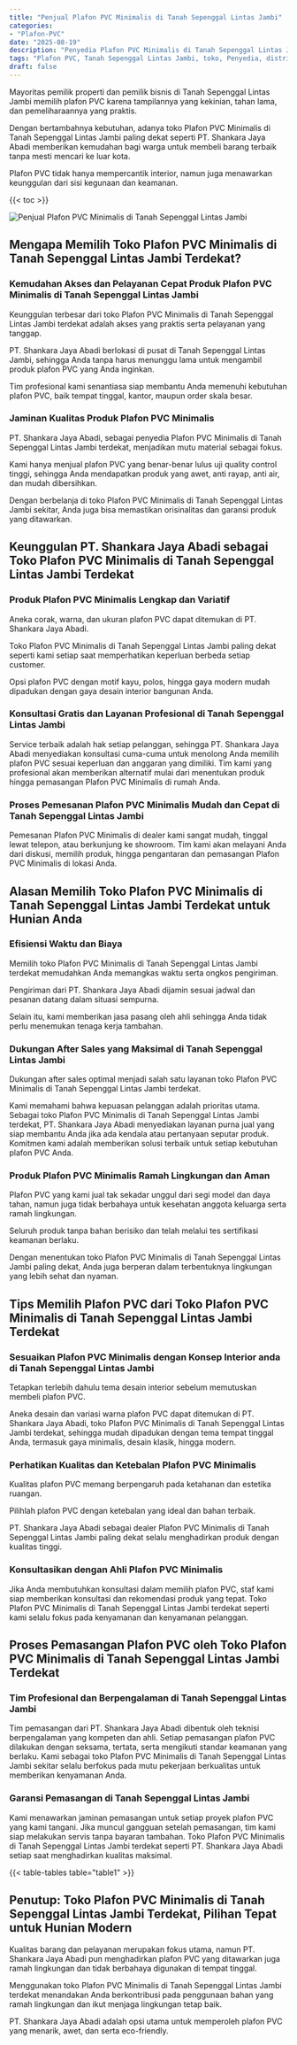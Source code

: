 ```yaml
---
title: "Penjual Plafon PVC Minimalis di Tanah Sepenggal Lintas Jambi"
categories: 
- "Plafon-PVC"
date: "2025-08-19"
description: "Penyedia Plafon PVC Minimalis di Tanah Sepenggal Lintas Jambi bagi hunian, kantor, serta ritel. Material berkualitas, variasi motif, warna elegan, dengan servis instalasi dikerjakan oleh tenaga ahli berpengalaman dan kepastian resmi!|Jasa penjualan Plafon PVC Minimalis di Tanah Sepenggal Lintas Jambi bagi kebutuhan tempat tinggal, kantor, atau gerai, beserta produk unggulan dan pemasangan oleh tenaga ahli ahli serta kepastian resmi.|Alternatif Plafon PVC Minimalis di Tanah Sepenggal Lintas Jambi yang terbukti untuk tempat tinggal, kantor, dan toko, dengan material terbaik dan instalasi ditangani oleh tim profesional dan kepastian resmi.|Penyediaan Plafon PVC Minimalis di Tanah Sepenggal Lintas Jambi bagi tempat tinggal, kantor, dan gerai, beserta plafon berkualitas dan penempatan dikerjakan oleh teknisi ahli, lengkap dengan kepastian resmi.}"
tags: "Plafon PVC, Tanah Sepenggal Lintas Jambi, toko, Penyedia, distributor"
draft: false
---
```


Mayoritas pemilik properti dan pemilik bisnis di Tanah Sepenggal Lintas Jambi memilih plafon PVC karena tampilannya yang kekinian, tahan lama, dan pemeliharaannya yang praktis.

Dengan bertambahnya kebutuhan, adanya toko Plafon PVC Minimalis di Tanah Sepenggal Lintas Jambi paling dekat seperti PT. Shankara Jaya Abadi memberikan kemudahan bagi warga untuk membeli barang terbaik tanpa mesti mencari ke luar kota.

Plafon PVC tidak hanya mempercantik interior, namun juga menawarkan keunggulan dari sisi kegunaan dan keamanan.

{{< toc >}}

![Penjual Plafon PVC Minimalis di Tanah Sepenggal Lintas Jambi](/images/Plafon-PVC/Penjual-Plafon-PVC-Minimalis-di-Tanah-Sepenggal-Lintas-Jambi.png)


## Mengapa Memilih Toko Plafon PVC Minimalis di Tanah Sepenggal Lintas Jambi Terdekat?

### Kemudahan Akses dan Pelayanan Cepat Produk Plafon PVC Minimalis di Tanah Sepenggal Lintas Jambi

Keunggulan terbesar dari toko Plafon PVC Minimalis di Tanah Sepenggal Lintas Jambi terdekat adalah akses yang praktis serta pelayanan yang tanggap.

PT. Shankara Jaya Abadi berlokasi di pusat di Tanah Sepenggal Lintas Jambi, sehingga Anda tanpa harus menunggu lama untuk mengambil produk plafon PVC yang Anda inginkan.

Tim profesional kami senantiasa siap membantu Anda memenuhi kebutuhan plafon PVC, baik tempat tinggal, kantor, maupun order skala besar.

### Jaminan Kualitas Produk Plafon PVC Minimalis

PT. Shankara Jaya Abadi, sebagai penyedia Plafon PVC Minimalis di Tanah Sepenggal Lintas Jambi terdekat, menjadikan mutu material sebagai fokus.

Kami hanya menjual plafon PVC yang benar-benar lulus uji quality control tinggi, sehingga Anda mendapatkan produk yang awet, anti rayap, anti air, dan mudah dibersihkan.

Dengan berbelanja di toko Plafon PVC Minimalis di Tanah Sepenggal Lintas Jambi sekitar, Anda juga bisa memastikan orisinalitas dan garansi produk yang ditawarkan.

## Keunggulan PT. Shankara Jaya Abadi sebagai Toko Plafon PVC Minimalis di Tanah Sepenggal Lintas Jambi Terdekat

### Produk Plafon PVC Minimalis Lengkap dan Variatif

Aneka corak, warna, dan ukuran plafon PVC dapat ditemukan di PT. Shankara Jaya Abadi.

Toko Plafon PVC Minimalis di Tanah Sepenggal Lintas Jambi paling dekat seperti kami setiap saat memperhatikan keperluan berbeda setiap customer.

Opsi plafon PVC dengan motif kayu, polos, hingga gaya modern mudah dipadukan dengan gaya desain interior bangunan Anda.

### Konsultasi Gratis dan Layanan Profesional di Tanah Sepenggal Lintas Jambi

Service terbaik adalah hak setiap pelanggan, sehingga PT. Shankara Jaya Abadi menyediakan konsultasi cuma-cuma untuk menolong Anda memilih plafon PVC sesuai keperluan dan anggaran yang dimiliki. Tim kami yang profesional akan memberikan alternatif mulai dari menentukan produk hingga pemasangan Plafon PVC Minimalis di rumah Anda.

### Proses Pemesanan Plafon PVC Minimalis Mudah dan Cepat di Tanah Sepenggal Lintas Jambi

Pemesanan Plafon PVC Minimalis di dealer kami sangat mudah, tinggal lewat telepon, atau berkunjung ke showroom. Tim kami akan melayani Anda dari diskusi, memilih produk, hingga pengantaran dan pemasangan Plafon PVC Minimalis di lokasi Anda.

## Alasan Memilih Toko Plafon PVC Minimalis di Tanah Sepenggal Lintas Jambi Terdekat untuk Hunian Anda

### Efisiensi Waktu dan Biaya

Memilih toko Plafon PVC Minimalis di Tanah Sepenggal Lintas Jambi terdekat memudahkan Anda memangkas waktu serta ongkos pengiriman.

Pengiriman dari PT. Shankara Jaya Abadi dijamin sesuai jadwal dan pesanan datang dalam situasi sempurna.

Selain itu, kami memberikan jasa pasang oleh ahli sehingga Anda tidak perlu menemukan tenaga kerja tambahan.

### Dukungan After Sales yang Maksimal di Tanah Sepenggal Lintas Jambi

Dukungan after sales optimal menjadi salah satu layanan toko Plafon PVC Minimalis di Tanah Sepenggal Lintas Jambi terdekat.

Kami memahami bahwa kepuasan pelanggan adalah prioritas utama. Sebagai toko Plafon PVC Minimalis di Tanah Sepenggal Lintas Jambi terdekat, PT. Shankara Jaya Abadi menyediakan layanan purna jual yang siap membantu Anda jika ada kendala atau pertanyaan seputar produk. Komitmen kami adalah memberikan solusi terbaik untuk setiap kebutuhan plafon PVC Anda.

### Produk Plafon PVC Minimalis Ramah Lingkungan dan Aman

Plafon PVC yang kami jual tak sekadar unggul dari segi model dan daya tahan, namun juga tidak berbahaya untuk kesehatan anggota keluarga serta ramah lingkungan.

Seluruh produk tanpa bahan berisiko dan telah melalui tes sertifikasi keamanan berlaku.

Dengan menentukan toko Plafon PVC Minimalis di Tanah Sepenggal Lintas Jambi paling dekat, Anda juga berperan dalam terbentuknya lingkungan yang lebih sehat dan nyaman.

## Tips Memilih Plafon PVC dari Toko Plafon PVC Minimalis di Tanah Sepenggal Lintas Jambi Terdekat

### Sesuaikan Plafon PVC Minimalis dengan Konsep Interior anda di Tanah Sepenggal Lintas Jambi

Tetapkan terlebih dahulu tema desain interior sebelum memutuskan membeli plafon PVC.

Aneka desain dan variasi warna plafon PVC dapat ditemukan di PT. Shankara Jaya Abadi, toko Plafon PVC Minimalis di Tanah Sepenggal Lintas Jambi terdekat, sehingga mudah dipadukan dengan tema tempat tinggal Anda, termasuk gaya minimalis, desain klasik, hingga modern.

### Perhatikan Kualitas dan Ketebalan Plafon PVC Minimalis

Kualitas plafon PVC memang berpengaruh pada ketahanan dan estetika ruangan.

Pilihlah plafon PVC dengan ketebalan yang ideal dan bahan terbaik.

PT. Shankara Jaya Abadi sebagai dealer Plafon PVC Minimalis di Tanah Sepenggal Lintas Jambi paling dekat selalu menghadirkan produk dengan kualitas tinggi.

### Konsultasikan dengan Ahli Plafon PVC Minimalis

Jika Anda membutuhkan konsultasi dalam memilih plafon PVC, staf kami siap memberikan konsultasi dan rekomendasi produk yang tepat. Toko Plafon PVC Minimalis di Tanah Sepenggal Lintas Jambi terdekat seperti kami selalu fokus pada kenyamanan dan kenyamanan pelanggan.

## Proses Pemasangan Plafon PVC oleh Toko Plafon PVC Minimalis di Tanah Sepenggal Lintas Jambi Terdekat

### Tim Profesional dan Berpengalaman di Tanah Sepenggal Lintas Jambi

Tim pemasangan dari PT. Shankara Jaya Abadi dibentuk oleh teknisi berpengalaman yang kompeten dan ahli. Setiap pemasangan plafon PVC dilakukan dengan seksama, tertata, serta mengikuti standar keamanan yang berlaku. Kami sebagai toko Plafon PVC Minimalis di Tanah Sepenggal Lintas Jambi sekitar selalu berfokus pada mutu pekerjaan berkualitas untuk memberikan kenyamanan Anda.

### Garansi Pemasangan di Tanah Sepenggal Lintas Jambi

Kami menawarkan jaminan pemasangan untuk setiap proyek plafon PVC yang kami tangani. Jika muncul gangguan setelah pemasangan, tim kami siap melakukan servis tanpa bayaran tambahan. Toko Plafon PVC Minimalis di Tanah Sepenggal Lintas Jambi terdekat seperti PT. Shankara Jaya Abadi setiap saat menghadirkan kualitas maksimal.

{{< table-tables table="table1" >}}

## Penutup: Toko Plafon PVC Minimalis di Tanah Sepenggal Lintas Jambi Terdekat, Pilihan Tepat untuk Hunian Modern

Kualitas barang dan pelayanan merupakan fokus utama, namun PT. Shankara Jaya Abadi pun menghadirkan plafon PVC yang ditawarkan juga ramah lingkungan dan tidak berbahaya digunakan di tempat tinggal.

Menggunakan toko Plafon PVC Minimalis di Tanah Sepenggal Lintas Jambi terdekat menandakan Anda berkontribusi pada penggunaan bahan yang ramah lingkungan dan ikut menjaga lingkungan tetap baik.

PT. Shankara Jaya Abadi adalah opsi utama untuk memperoleh plafon PVC yang menarik, awet, dan serta eco-friendly.